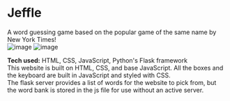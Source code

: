 
# Jeffle
A word guessing game based on the popular game of the same name by New York Times! <br />
![image](https://github.com/user-attachments/assets/1b2d77ff-b39c-45b3-8e3b-04ee93011b2d)
![image](https://github.com/user-attachments/assets/1f636cc9-4683-4df8-98ad-ccb349005a61)

**Tech used:** HTML, CSS, JavaScript, Python's Flask framework <br />
This website is built on HTML, CSS, and base JavaScript. All the boxes and the keyboard are built in JavaScript and styled with CSS. <br />
The flask server provides a list of words for the website to pick from, but the word bank is stored in the js file for use without an active server.
